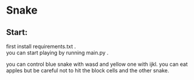 # Snake  
## Start:  
first install requirements.txt .  
you can start playing by running main.py . 

you can control blue snake with wasd and yellow one with ijkl. you can eat apples but be careful not to hit the block cells and the other snake.

